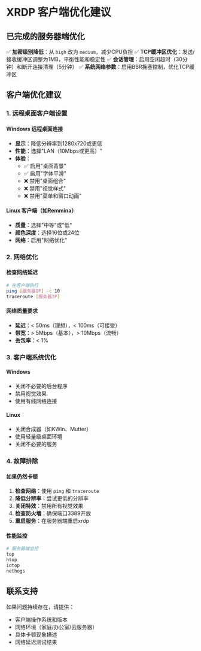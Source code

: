 # XRDP 客户端优化建议

## 已完成的服务器端优化

✅ **加密级别降低**：从 `high` 改为 `medium`，减少CPU负担
✅ **TCP缓冲区优化**：发送/接收缓冲区调整为1MB，平衡性能和稳定性
✅ **会话管理**：启用空闲超时（30分钟）和断开连接清理（5分钟）
✅ **系统网络参数**：启用BBR拥塞控制，优化TCP缓冲区

## 客户端优化建议

### 1. 远程桌面客户端设置

#### Windows 远程桌面连接
- **显示**：降低分辨率到1280x720或更低
- **性能**：选择"LAN（10Mbps或更高）"
- **体验**：
  - ✅ 启用"桌面背景"
  - ✅ 启用"字体平滑"
  - ❌ 禁用"桌面组合"
  - ❌ 禁用"视觉样式"
  - ❌ 禁用"菜单和窗口动画"

#### Linux 客户端（如Remmina）
- **质量**：选择"中等"或"低"
- **颜色深度**：选择16位或24位
- **网络**：启用"网络优化"

### 2. 网络优化

#### 检查网络延迟
```bash
# 在客户端执行
ping [服务器IP] -c 10
traceroute [服务器IP]
```

#### 网络质量要求
- **延迟**：< 50ms（理想），< 100ms（可接受）
- **带宽**：> 5Mbps（基本），> 10Mbps（流畅）
- **丢包率**：< 1%

### 3. 客户端系统优化

#### Windows
- 关闭不必要的后台程序
- 禁用视觉效果
- 使用有线网络连接

#### Linux
- 关闭合成器（如KWin、Mutter）
- 使用轻量级桌面环境
- 关闭不必要的服务

### 4. 故障排除

#### 如果仍然卡顿
1. **检查网络**：使用 `ping` 和 `traceroute`
2. **降低分辨率**：尝试更低的分辨率
3. **关闭特效**：禁用所有视觉效果
4. **检查防火墙**：确保端口3389开放
5. **重启服务**：在服务器端重启xrdp

#### 性能监控
```bash
# 服务器端监控
top
htop
iotop
nethogs
```

## 联系支持

如果问题持续存在，请提供：
- 客户端操作系统和版本
- 网络环境（家庭/办公室/云服务器）
- 具体卡顿现象描述
- 网络延迟测试结果
